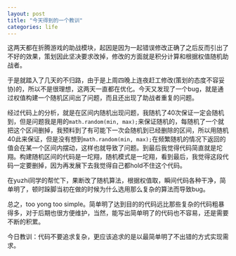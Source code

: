 ```yaml
---
layout: post
title: "今天得到的一个教训"
categories: life
---
```


这两天都在折腾游戏的助战模块，起因是因为一起错误修改正确了之后反而引出了不好的效果，策划因此坚决要求改掉，修改的方面就是积分计算和根据权值随机助战者。

于是就踏入了几天的不归路，由于是上周四晚上连夜赶工修改(策划的态度不容妥协)的，所以不是很理想，这两天一直都在优化。今天又发现了一个bug，就是通过权值构建一个随机区间出了问题，而且还出现了助战者重复的问题。

经过代码上的分析，就是在区间内随机出现问题，我随机了40次保证一定会随机到，但是问题我是用的```math.random(min, max);```来保证随机的，每随机了一个就把这个区间删掉，我预料到了有可能下一次会随机到已经删除的区间，所以用随机40此来保证，但是没有想到```math.random(min, max);```在频繁随机的情况下返回的值会在某一个区间内摆动，这样也就导致了问题。到最后我觉得代码简直就是坨翔。构建随机区间的代码是一坨翔，随机模式是一坨翔，看到最后，我觉得这段代码一定要删掉，因为再发展下去我觉得自己都hold不住这个代码。

在yuzhi同学的帮忙下，果断改了随机算法，根据权值取，瞬间代码各种干净，简单明了，顿时跺脚当初在做的时候为什么选用那么复杂的算法而导致bug。

总之，too yong too simple。简单明了达到目的的代码远比那些复杂的代码粗暴得多，对于后期也很方便维护，当然，能写出简单明了的代码也不容易，还是需要不断的积累。

今日教训：代码不要追求复杂，更应该追求的是以最简单明了不出错的方式实现需求。